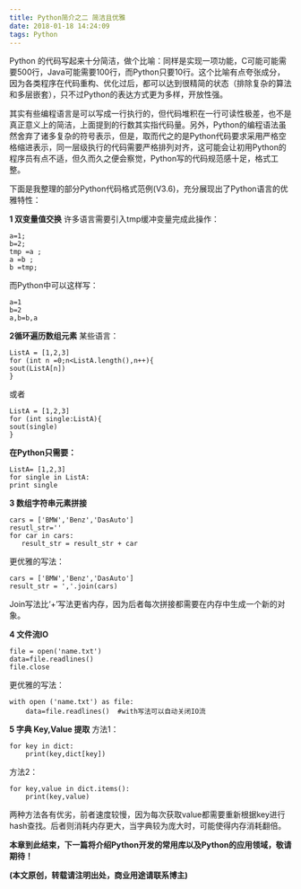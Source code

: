 ```yaml
---
title: Python简介之二 简洁且优雅
date: 2018-01-18 14:24:09
tags: Python
---
```


Python 的代码写起来十分简洁，做个比喻：同样是实现一项功能，C可能可能需要500行，Java可能需要100行，而Python只要10行。这个比喻有点夸张成分，因为各类程序在代码重构、优化过后，都可以达到很精简的状态（排除复杂的算法和多层嵌套），只不过Python的表达方式更为多样，开放性强。

其实有些编程语言是可以写成一行执行的，但代码堆积在一行可读性极差，也不是真正意义上的简洁，上面提到的行数其实指代码量。另外，Python的编程语法虽然舍弃了诸多复杂的符号表示，但是，取而代之的是Python代码要求采用严格空格缩进表示，同一层级执行的代码需要严格排列对齐，这可能会让初用Python的程序员有点不适，但久而久之便会察觉，Python写的代码规范感十足，格式工整。

下面是我整理的部分Python代码格式范例(V3.6)，充分展现出了Python语言的优雅特性：

**1 双变量值交换**
许多语言需要引入tmp缓冲变量完成此操作：
    
    a=1;
    b=2;
    tmp =a ;
    a =b ;
    b =tmp;

而Python中可以这样写：

    a=1
    b=2
    a,b=b,a

**2循环遍历数组元素**
某些语言：

    ListA = [1,2,3]
    for (int n =0;n<ListA.length(),n++){
    sout(ListA[n])
    }

或者 
    
    ListA = [1,2,3]
    for (int single:ListA){
    sout(single)
    }

**在Python只需要：**

    ListA= [1,2,3]
    for single in ListA:
    print single

**3 数组字符串元素拼接**
    
    cars = ['BMW','Benz','DasAuto']
    resutl_str=''
    for car in cars:
       result_str = result_str + car

更优雅的写法：

    cars = ['BMW','Benz','DasAuto']
    result_str = ','.join(cars) 

Join写法比‘+’写法更省内存，因为后者每次拼接都需要在内存中生成一个新的对象。

**4 文件流IO**

    file = open('name.txt')
    data=file.readlines()
    file.close

更优雅的写法：
    
    with open ('name.txt') as file:
        data=file.readlines()  #with写法可以自动关闭IO流

**5 字典 Key,Value 提取**
方法1：

    for key in dict:
        print(key,dict[key])
方法2：
    
    for key,value in dict.items():
        print(key,value)

两种方法各有优劣，前者速度较慢，因为每次获取value都需要重新根据key进行hash查找。后者则消耗内存更大，当字典较为庞大时，可能使得内存消耗翻倍。

**本章到此结束，下一篇将介绍Python开发的常用库以及Python的应用领域，敬请期待！**

**(本文原创，转载请注明出处，商业用途请联系博主)**

